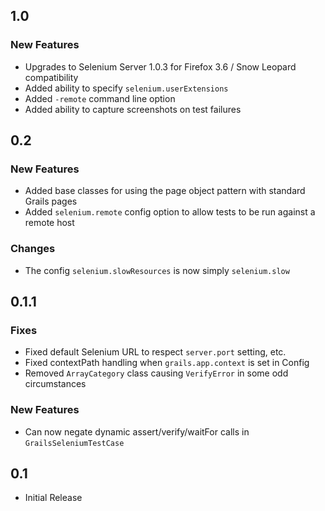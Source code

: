 ## 1.0
### New Features
* Upgrades to Selenium Server 1.0.3 for Firefox 3.6 / Snow Leopard compatibility
* Added ability to specify `selenium.userExtensions`
* Added `-remote` command line option
* Added ability to capture screenshots on test failures

## 0.2
### New Features
* Added base classes for using the page object pattern with standard Grails pages
* Added `selenium.remote` config option to allow tests to be run against a remote host
### Changes
* The config `selenium.slowResources` is now simply `selenium.slow`

## 0.1.1
### Fixes
* Fixed default Selenium URL to respect `server.port` setting, etc.
* Fixed contextPath handling when `grails.app.context` is set in Config
* Removed `ArrayCategory` class causing `VerifyError` in some odd circumstances
### New Features
* Can now negate dynamic assert/verify/waitFor calls in `GrailsSeleniumTestCase`

## 0.1
* Initial Release
